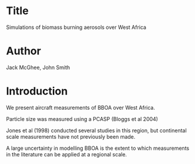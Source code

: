 # Title
Simulations of biomass burning aerosols over West Africa

# Author
Jack McGhee, John Smith

# Introduction
We present aircraft measurements of BBOA over West Africa.

Particle size was measured using a PCASP (Bloggs et al 2004)

Jones et al (1998) conducted several studies in this region, 
but continental scale measurements have not previously been made.

A large uncertainty in modelling BBOA is the extent to which measurements
in the literature can be applied at a regional scale. 
